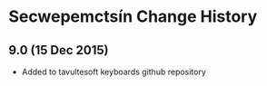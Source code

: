 Secwepemctsín Change History
============================

9.0 (15 Dec 2015)
-----------------

* Added to tavultesoft keyboards github repository
